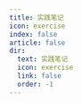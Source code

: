 ```yaml
---
title: 实践笔记
icon: exercise
index: false
article: false
dir:
  text: 实践笔记
  icon: exercise
  link: false
  order: -1
---
```


<AutoCatalog />
